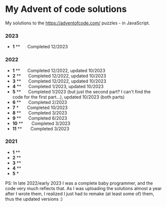 # My Advent of code solutions

My solutions to the https://adventofcode.com/ puzzles - in JavaScript. 
### 2023
- **1** ** &nbsp;&nbsp;&nbsp;&nbsp; Completed 12/2023

### 2022
- **1** ** &nbsp;&nbsp;&nbsp;&nbsp; Completed 12/2022, updated 10/2023
- **2** ** &nbsp;&nbsp;&nbsp;&nbsp; Completed 12/2022, updated 10/2023
- **3** ** &nbsp;&nbsp;&nbsp;&nbsp; Completed 12/2022, updated 10/2023
- **4** ** &nbsp;&nbsp;&nbsp;&nbsp; Completed 1/2023, updated 10/2023
- **5** ** &nbsp;&nbsp;&nbsp;&nbsp; Completed 1/2023 (but just the second part? I can't find the code for the first part...), updated 10/2023 (both parts)
- **6** ** &nbsp;&nbsp;&nbsp;&nbsp; Completed 2/2023
- **7** * &nbsp;&nbsp;&nbsp;&nbsp;&nbsp; Completed 10/2023 
- **8** **&nbsp;&nbsp;&nbsp;&nbsp;&nbsp; Completed 3/2023 
- **9** **&nbsp;&nbsp;&nbsp;&nbsp;&nbsp; Completed 6/2023 
- **10** ** &nbsp;&nbsp;&nbsp;&nbsp;&nbsp; Completed 3/2023
- **11** ** &nbsp;&nbsp;&nbsp;&nbsp;&nbsp; Completed 3/2023

### 2021

- **1** **
- **2** **
- **3** **
- **4** **
- **5** *



PS: In late 2022/early 2023 I was a complete baby programmer, and the code very much reflects that. As I was uploading the solutions almost a year after I wrote them, I realized I just had to remake (at least some of) them, thus the updated versions :) 
